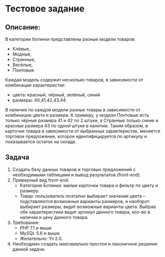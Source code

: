 # Тестовое задание

## Описание:

В категории ботинки представлены разные модели товаров: 

* Клёвые, 
* Модные, 
* Странные, 
* Весёлые, 
* Понтовые. 

Каждая модель содержит несколько товаров, в зависимости от комбинации характеристик:

* цвета: красный, чёрный, зелёный, синий
* размеры: 40,41,42,43,44

В наличие по каждой модели разные товары в зависимости от комбинации цвета и размера. К примеру, у модели Понтовые есть только чёрные размера 41 и 42 по 2 штуки, а Странные только синие и красные размера 43 по одной штуке в наличии.
Таким образом, в карточке товара в зависимости от выбранных характеристик, меняется торговое предложение, которое идентифицируется по артикулу и показывается остаток на складе.

## Задача

1. Создать базу данных товаров и торговых предложений с необходимыми таблицами и вывод результатов (front-end).
2. Примерный вид front-end:
   * Категория Ботинки: малые карточки товара и фильтр по цвету и размеру.
   * Товар: пользователь поэтапно выбирает значения цвета – подставляются возможные варианты размеров, и наоборот: выбирает размеры, видит возможные варианты цвета. Выбрав обе характеристики видит артикул данного товара, кол-во в наличии и цену данного товара.
3. Требования: 
   * PHP 7.1 и выше
   * MySQL 5.6 и выше
   * Желательно: Yii 2.0. 
4. Необходимо создать максимально простое и лаконичное решение данной задачи.